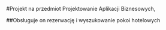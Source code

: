 #Projekt na przedmiot Projektowanie Aplikacji Biznesowych, 

##Obsługuje on rezerwację i wyszukowanie pokoi hotelowych 


